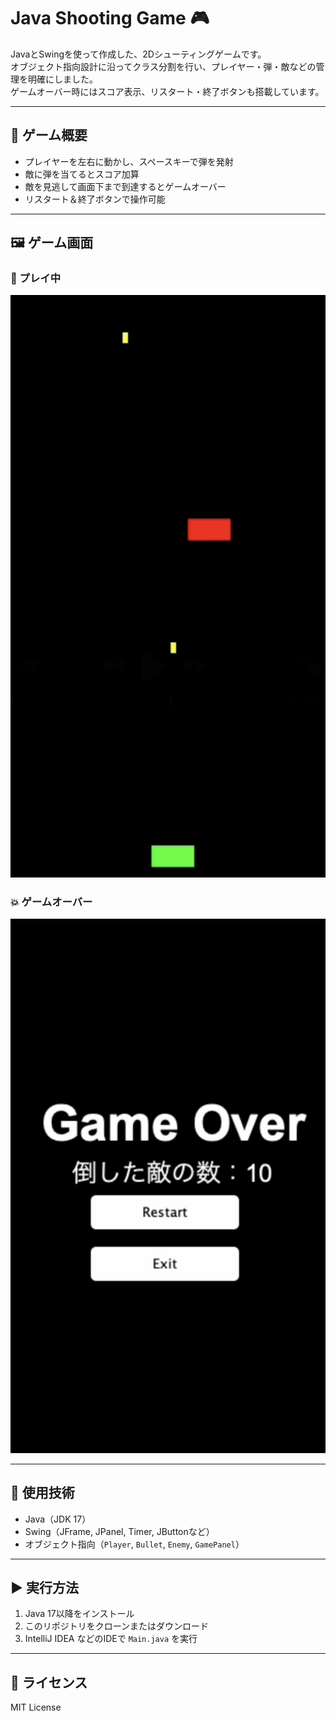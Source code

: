 # Java Shooting Game 🎮

JavaとSwingを使って作成した、2Dシューティングゲームです。  
オブジェクト指向設計に沿ってクラス分割を行い、プレイヤー・弾・敵などの管理を明確にしました。  
ゲームオーバー時にはスコア表示、リスタート・終了ボタンも搭載しています。

---

## 🚀 ゲーム概要

- プレイヤーを左右に動かし、スペースキーで弾を発射
- 敵に弾を当てるとスコア加算
- 敵を見逃して画面下まで到達するとゲームオーバー
- リスタート＆終了ボタンで操作可能

---

## 🖼 ゲーム画面

### 🎯 プレイ中
![プレイ中](./images/game-play2.png)

### 💥 ゲームオーバー
![ゲームオーバー](./images/game-play1.png)

---

## 🧩 使用技術

- Java（JDK 17）
- Swing（JFrame, JPanel, Timer, JButtonなど）
- オブジェクト指向（`Player`, `Bullet`, `Enemy`, `GamePanel`）

---

## ▶️ 実行方法

1. Java 17以降をインストール
2. このリポジトリをクローンまたはダウンロード
3. IntelliJ IDEA などのIDEで `Main.java` を実行

---

## 📝 ライセンス

MIT License

